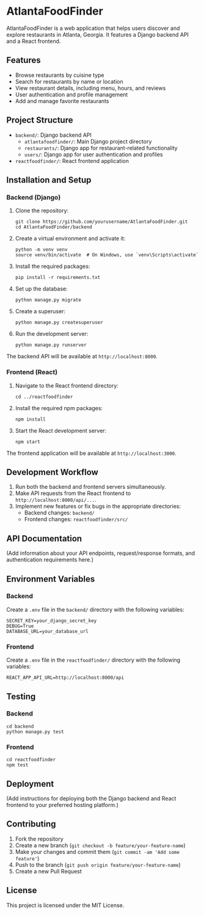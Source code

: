 # AtlantaFoodFinder

AtlantaFoodFinder is a web application that helps users discover and explore restaurants in Atlanta, Georgia. It features a Django backend API and a React frontend.

## Features

- Browse restaurants by cuisine type
- Search for restaurants by name or location
- View restaurant details, including menu, hours, and reviews
- User authentication and profile management
- Add and manage favorite restaurants

## Project Structure

- `backend/`: Django backend API
  - `atlantafoodfinder/`: Main Django project directory
  - `restaurants/`: Django app for restaurant-related functionality
  - `users/`: Django app for user authentication and profiles
- `reactfoodfinder/`: React frontend application

## Installation and Setup

### Backend (Django)

1. Clone the repository:
   ```
   git clone https://github.com/yourusername/AtlantaFoodFinder.git
   cd AtlantaFoodFinder/backend
   ```

2. Create a virtual environment and activate it:
   ```
   python -m venv venv
   source venv/bin/activate  # On Windows, use `venv\Scripts\activate`
   ```

3. Install the required packages:
   ```
   pip install -r requirements.txt
   ```

4. Set up the database:
   ```
   python manage.py migrate
   ```

5. Create a superuser:
   ```
   python manage.py createsuperuser
   ```

6. Run the development server:
   ```
   python manage.py runserver
   ```

The backend API will be available at `http://localhost:8000`.

### Frontend (React)

1. Navigate to the React frontend directory:
   ```
   cd ../reactfoodfinder
   ```

2. Install the required npm packages:
   ```
   npm install
   ```

3. Start the React development server:
   ```
   npm start
   ```

The frontend application will be available at `http://localhost:3000`.

## Development Workflow

1. Run both the backend and frontend servers simultaneously.
2. Make API requests from the React frontend to `http://localhost:8000/api/...`.
3. Implement new features or fix bugs in the appropriate directories:
   - Backend changes: `backend/`
   - Frontend changes: `reactfoodfinder/src/`

## API Documentation

(Add information about your API endpoints, request/response formats, and authentication requirements here.)

## Environment Variables

### Backend

Create a `.env` file in the `backend/` directory with the following variables:
```
SECRET_KEY=your_django_secret_key
DEBUG=True
DATABASE_URL=your_database_url
```

### Frontend

Create a `.env` file in the `reactfoodfinder/` directory with the following variables:
```
REACT_APP_API_URL=http://localhost:8000/api
```

## Testing

### Backend
```
cd backend
python manage.py test
```

### Frontend
```
cd reactfoodfinder
npm test
```

## Deployment

(Add instructions for deploying both the Django backend and React frontend to your preferred hosting platform.)

## Contributing

1. Fork the repository
2. Create a new branch (`git checkout -b feature/your-feature-name`)
3. Make your changes and commit them (`git commit -am 'Add some feature'`)
4. Push to the branch (`git push origin feature/your-feature-name`)
5. Create a new Pull Request

## License

This project is licensed under the MIT License.